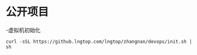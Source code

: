 公开项目
=======

-虚拟机初始化

```shell
curl -sSL https://github.lngtop.com/lngtop/zhangnan/devops/init.sh | sh
```


